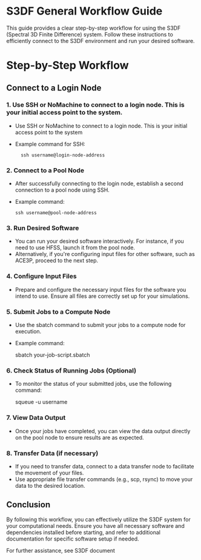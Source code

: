 # S3DF General Workflow Guide

This guide provides a clear step-by-step workflow for using the S3DF (Spectral 3D Finite Difference) system. Follow these instructions to efficiently connect to the S3DF environment and run your desired software.

# Step-by-Step Workflow

## Connect to a Login Node

### 1. Use SSH or NoMachine to connect to a login node. This is your initial access point to the system.

- Use SSH or NoMachine to connect to a login node. This is your initial access point to the system
- Example command for SSH:

        ssh username@login-node-address

### 2. Connect to a Pool Node

- After successfully connecting to the login node, establish a second connection to a pool node using SSH.
- Example command:

      ssh username@pool-node-address

### 3. Run Desired Software

- You can run your desired software interactively. For instance, if you need to use HFSS, launch it from the pool node.
- Alternatively, if you're configuring input files for other software, such as ACE3P, proceed to the next step.

### 4. Configure Input Files

- Prepare and configure the necessary input files for the software you intend to use. Ensure all files are correctly set up for your simulations.

### 5. Submit Jobs to a Compute Node

- Use the sbatch command to submit your jobs to a compute node for execution.
- Example command:

    sbatch your-job-script.sbatch

### 6. Check Status of Running Jobs (Optional)

- To monitor the status of your submitted jobs, use the following command:
  
    squeue -u username

### 7. View Data Output

 - Once your jobs have completed, you can view the data output directly on the pool node to ensure results are as expected.

### 8. Transfer Data (if necessary)

- If you need to transfer data, connect to a data transfer node to facilitate the movement of your files.
- Use appropriate file transfer commands (e.g., scp, rsync) to move your data to the desired location.

## Conclusion
By following this workflow, you can effectively utilize the S3DF system for your computational needs. 
Ensure you have all necessary software and dependencies installed before starting, 
and refer to additional documentation for specific software setup if needed.

For further assistance, see S3DF document
